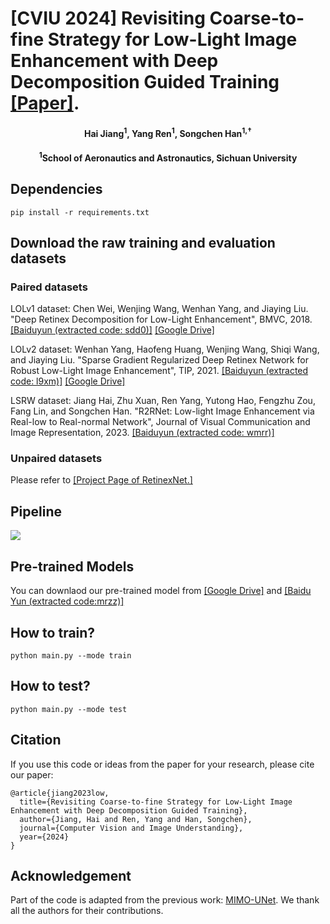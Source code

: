 # [CVIU 2024] Revisiting Coarse-to-fine Strategy for Low-Light Image Enhancement with Deep Decomposition Guided Training [[Paper]](https://www.sciencedirect.com/science/article/pii/S107731422400033X).
<h4 align="center">Hai Jiang<sup>1</sup>, Yang Ren<sup>1</sup>, Songchen Han<sup>1,†</sup></sup></center>
<h4 align="center"><sup>1</sup>School of Aeronautics and Astronautics, Sichuan University</center>

## Dependencies
```
pip install -r requirements.txt
````

## Download the raw training and evaluation datasets
### Paired datasets 
LOLv1 dataset: Chen Wei, Wenjing Wang, Wenhan Yang, and Jiaying Liu. "Deep Retinex Decomposition for Low-Light Enhancement", BMVC, 2018. [[Baiduyun (extracted code: sdd0)]](https://pan.baidu.com/s/1spt0kYU3OqsQSND-be4UaA) [[Google Drive]](https://drive.google.com/file/d/18bs_mAREhLipaM2qvhxs7u7ff2VSHet2/view?usp=sharing)

LOLv2 dataset: Wenhan Yang, Haofeng Huang, Wenjing Wang, Shiqi Wang, and Jiaying Liu. "Sparse Gradient Regularized Deep Retinex Network for Robust Low-Light Image Enhancement", TIP, 2021. [[Baiduyun (extracted code: l9xm)]](https://pan.baidu.com/s/1U9ePTfeLlnEbr5dtI1tm5g) [[Google Drive]](https://drive.google.com/file/d/1dzuLCk9_gE2bFF222n3-7GVUlSVHpMYC/view?usp=sharing)

LSRW dataset: Jiang Hai, Zhu Xuan, Ren Yang, Yutong Hao, Fengzhu Zou, Fang Lin, and Songchen Han. "R2RNet: Low-light Image Enhancement via Real-low to Real-normal Network", Journal of Visual Communication and Image Representation, 2023. [[Baiduyun (extracted code: wmrr)]](https://pan.baidu.com/s/1XHWQAS0ZNrnCyZ-bq7MKvA)

### Unpaired datasets 
Please refer to [[Project Page of RetinexNet.]](https://daooshee.github.io/BMVC2018website/)

## Pipeline
![](./Figures/pipeline.jpg)

## Pre-trained Models 
You can downlaod our pre-trained model from [[Google Drive]](https://drive.google.com/drive/folders/1sKjGlWJt2sxHkDApymv0Tgbg4R1Q1ZCb?usp=sharing) and [[Baidu Yun (extracted code:mrzz)]](https://pan.baidu.com/s/1JOL2xlKqoaH4e8Z_fAkalQ )

## How to train?
```
python main.py --mode train
```

## How to test?
```
python main.py --mode test
```

## Citation
If you use this code or ideas from the paper for your research, please cite our paper:
```
@article{jiang2023low,
  title={Revisiting Coarse-to-fine Strategy for Low-Light Image Enhancement with Deep Decomposition Guided Training},
  author={Jiang, Hai and Ren, Yang and Han, Songchen},
  journal={Computer Vision and Image Understanding},
  year={2024}
}
```

## Acknowledgement
Part of the code is adapted from the previous work: [MIMO-UNet](https://github.com/chosj95/MIMO-UNet). We thank all the authors for their contributions.
